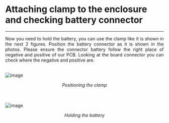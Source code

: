 # Attaching clamp to the enclosure and checking battery connector

---

<div style="text-align: justify">Now you need to hold the battery, you can use the clamp like it is shown in the next 2 figures. Position the battery connector as it is shown in the photos. Please ensure the connector battery follow the right place of negative and positive of our PCB. Looking at the board connector you can check where the negative and positive are.</div>

<br />

![image](../img/20211027_122558-2.png)

<div style="font-style: italic; text-align: center;" markdown="1"> Positioning the clamp</div>

<br />
<br />

![image](../img/20211027_122704-2.png)

<div style="font-style: italic; text-align: center;" markdown="1"> Holding the battery</div>
